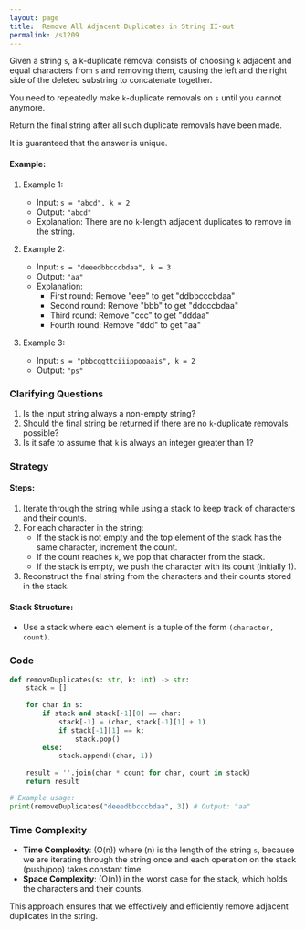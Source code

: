 ```yaml
---
layout: page
title:  Remove All Adjacent Duplicates in String II-out
permalink: /s1209
---
```


Given a string `s`, a k-duplicate removal consists of choosing `k` adjacent and equal characters from `s` and removing them, causing the left and the right side of the deleted substring to concatenate together.

You need to repeatedly make `k`-duplicate removals on `s` until you cannot anymore. 

Return the final string after all such duplicate removals have been made. 

It is guaranteed that the answer is unique.

#### Example:

1. Example 1:
   - Input: `s = "abcd", k = 2`
   - Output: `"abcd"`
   - Explanation: There are no `k`-length adjacent duplicates to remove in the string.

2. Example 2:
   - Input: `s = "deeedbbcccbdaa", k = 3`
   - Output: `"aa"`
   - Explanation: 
     - First round: Remove "eee" to get "ddbbcccbdaa"
     - Second round: Remove "bbb" to get "ddcccbdaa"
     - Third round: Remove "ccc" to get "dddaa"
     - Fourth round: Remove "ddd" to get "aa"
   
3. Example 3:
   - Input: `s = "pbbcggttciiippooaais", k = 2`
   - Output: `"ps"`

### Clarifying Questions

1. Is the input string always a non-empty string?
2. Should the final string be returned if there are no `k`-duplicate removals possible?
3. Is it safe to assume that `k` is always an integer greater than 1? 

### Strategy

#### Steps:
1. Iterate through the string while using a stack to keep track of characters and their counts.
2. For each character in the string:
   - If the stack is not empty and the top element of the stack has the same character, increment the count.
   - If the count reaches `k`, we pop that character from the stack.
   - If the stack is empty, we push the character with its count (initially 1).
3. Reconstruct the final string from the characters and their counts stored in the stack.

#### Stack Structure:
- Use a stack where each element is a tuple of the form `(character, count)`.

### Code

```python
def removeDuplicates(s: str, k: int) -> str:
    stack = []
    
    for char in s:
        if stack and stack[-1][0] == char:
            stack[-1] = (char, stack[-1][1] + 1)
            if stack[-1][1] == k:
                stack.pop()
        else:
            stack.append((char, 1))
    
    result = ''.join(char * count for char, count in stack)
    return result

# Example usage:
print(removeDuplicates("deeedbbcccbdaa", 3)) # Output: "aa"
```

### Time Complexity

- **Time Complexity**: \(O(n)\) where \(n\) is the length of the string `s`, because we are iterating through the string once and each operation on the stack (push/pop) takes constant time.
- **Space Complexity**: \(O(n)\) in the worst case for the stack, which holds the characters and their counts.

This approach ensures that we effectively and efficiently remove adjacent duplicates in the string.